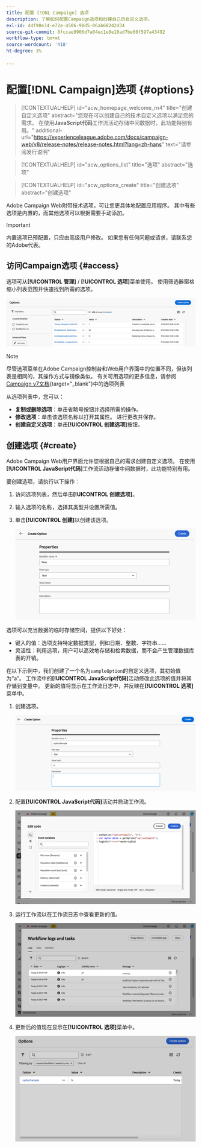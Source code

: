 ```yaml
---
title: 配置 [!DNL Campaign] 选项
description: 了解如何配置Campaign选项和创建自己的自定义选项。
exl-id: 44f90e34-e72e-4506-90d5-06ab68242d34
source-git-commit: 8fccae9906d7a04ec1e8e10ad7be60f597a43492
workflow-type: tm+mt
source-wordcount: '418'
ht-degree: 3%

---
```


# 配置[!DNL Campaign]选项 {#options}

>[!CONTEXTUALHELP]
>id="acw_homepage_welcome_rn4"
>title="创建自定义选项"
>abstract="您现在可以创建自己的技术自定义选项以满足您的需求。 在使用&#x200B;**JavaScript代码**&#x200B;工作流活动存储中间数据时，此功能特别有用。"
>additional-url="https://experienceleague.adobe.com/docs/campaign-web/v8/release-notes/release-notes.html?lang=zh-hans" text="请参阅发行说明"

>[!CONTEXTUALHELP]
>id="acw_options_list"
>title="选项"
>abstract="选项"

>[!CONTEXTUALHELP]
>id="acw_options_create"
>title="创建选项"
>abstract="创建选项"

Adobe Campaign Web附带技术选项，可让您更具体地配置应用程序。 其中有些选项是内置的，而其他选项可以根据需要手动添加。

>[!IMPORTANT]
>
>内置选项已预配置，只应由高级用户修改。 如果您有任何问题或请求，请联系您的Adobe代表。

## 访问Campaign选项 {#access}

选项可从&#x200B;**[!UICONTROL 管理]** / **[!UICONTROL 选项]**&#x200B;菜单使用。 使用筛选器窗格缩小列表范围并快速找到所需的选项。

![](assets/options-list.png)

>[!NOTE]
>
>尽管选项菜单在Adobe Campaign控制台和Web用户界面中的位置不同，但该列表是相同的，其操作方式与镜像类似。 有关可用选项的更多信息，请参阅[Campaign v7文档](https://experienceleague.adobe.com/en/docs/campaign-classic/using/installing-campaign-classic/appendices/configuring-campaign-options){target="_blank"}中的选项列表

从选项列表中，您可以：

* **复制或删除选项**：单击省略号按钮并选择所需的操作。
* **修改选项**：单击该选项名称以打开其属性。 进行更改并保存。
* **创建自定义选项**：单击&#x200B;**[!UICONTROL 创建选项]**&#x200B;按钮。

## 创建选项 {#create}

Adobe Campaign Web用户界面允许您根据自己的需求创建自定义选项。 在使用&#x200B;**[!UICONTROL JavaScript代码]**&#x200B;工作流活动存储中间数据时，此功能特别有用。

要创建选项，请执行以下操作：

1. 访问选项列表，然后单击&#x200B;**[!UICONTROL 创建选项]**。
1. 输入选项的名称，选择其类型并设置所需值。
1. 单击&#x200B;**[!UICONTROL 创建]**&#x200B;以创建该选项。

   ![](assets/options-create.png)

选项可以充当数据的临时存储空间，提供以下好处：

* 键入的值：选项支持特定数据类型，例如日期、整数、字符串……
* 灵活性：利用选项，用户可以高效地存储和检索数据，而不会产生管理数据库表的开销。

在以下示例中，我们创建了一个名为`sampleOption`的自定义选项，其初始值为“a”。 工作流中的&#x200B;**[!UICONTROL JavaScript代码]**&#x200B;活动修改此选项的值并将其存储到变量中。 更新的值将显示在工作流日志中，并反映在&#x200B;**[!UICONTROL 选项]**&#x200B;菜单中。

1. 创建选项。

   ![](assets/options-sample-create.png)

1. 配置&#x200B;**[!UICONTROL JavaScript代码]**&#x200B;活动并启动工作流。

   ![](assets/options-sample-javascript.png)

1. 运行工作流以在工作流日志中查看更新的值。

   ![](assets/options-sample-logs.png)

1. 更新后的值现在显示在&#x200B;**[!UICONTROL 选项]**&#x200B;菜单中。

   ![](assets/options-sample-updated.png)
